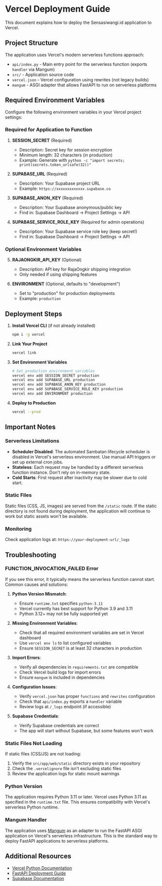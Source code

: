 # Vercel Deployment Guide

This document explains how to deploy the Sensasiwangi.id application to Vercel.

## Project Structure

The application uses Vercel's modern serverless functions approach:
- `api/index.py` - Main entry point for the serverless function (exports `handler` via Mangum)
- `src/` - Application source code
- `vercel.json` - Vercel configuration using rewrites (not legacy builds)
- `mangum` - ASGI adapter that allows FastAPI to run on serverless platforms

## Required Environment Variables

Configure the following environment variables in your Vercel project settings:

### Required for Application to Function

1. **SESSION_SECRET** (Required)
   - Description: Secret key for session encryption
   - Minimum length: 32 characters (in production)
   - Example: Generate with `python -c "import secrets; print(secrets.token_urlsafe(32))"`

2. **SUPABASE_URL** (Required)
   - Description: Your Supabase project URL
   - Example: `https://xxxxxxxxxxxxx.supabase.co`

3. **SUPABASE_ANON_KEY** (Required)
   - Description: Your Supabase anonymous/public key
   - Find in: Supabase Dashboard → Project Settings → API

4. **SUPABASE_SERVICE_ROLE_KEY** (Required for admin operations)
   - Description: Your Supabase service role key (keep secret!)
   - Find in: Supabase Dashboard → Project Settings → API

### Optional Environment Variables

5. **RAJAONGKIR_API_KEY** (Optional)
   - Description: API key for RajaOngkir shipping integration
   - Only needed if using shipping features

6. **ENVIRONMENT** (Optional, defaults to "development")
   - Set to "production" for production deployments
   - Example: `production`

## Deployment Steps

1. **Install Vercel CLI** (if not already installed)
   ```bash
   npm i -g vercel
   ```

2. **Link Your Project**
   ```bash
   vercel link
   ```

3. **Set Environment Variables**
   ```bash
   # Set production environment variables
   vercel env add SESSION_SECRET production
   vercel env add SUPABASE_URL production
   vercel env add SUPABASE_ANON_KEY production
   vercel env add SUPABASE_SERVICE_ROLE_KEY production
   vercel env add ENVIRONMENT production
   ```

4. **Deploy to Production**
   ```bash
   vercel --prod
   ```

## Important Notes

### Serverless Limitations

- **Scheduler Disabled**: The automated Sambatan lifecycle scheduler is disabled in Vercel's serverless environment. Use manual API triggers or set up external cron jobs.
- **Stateless**: Each request may be handled by a different serverless function instance. Don't rely on in-memory state.
- **Cold Starts**: First request after inactivity may be slower due to cold start.

### Static Files

Static files (CSS, JS, images) are served from the `/static` route. If the static directory is not found during deployment, the application will continue to work but static assets won't be available.

### Monitoring

Check application logs at: `https://your-deployment-url/_logs`

## Troubleshooting

### FUNCTION_INVOCATION_FAILED Error

If you see this error, it typically means the serverless function cannot start. Common causes and solutions:

1. **Python Version Mismatch**: 
   - Ensure `runtime.txt` specifies `python-3.11`
   - Vercel currently has best support for Python 3.9 and 3.11
   - Python 3.12+ may not be fully supported yet

2. **Missing Environment Variables**:
   - Check that all required environment variables are set in Vercel dashboard
   - Use `vercel env ls` to list configured variables
   - Ensure `SESSION_SECRET` is at least 32 characters in production

3. **Import Errors**:
   - Verify all dependencies in `requirements.txt` are compatible
   - Check Vercel build logs for import errors
   - Ensure `mangum` is included in dependencies

4. **Configuration Issues**:
   - Verify `vercel.json` has proper `functions` and `rewrites` configuration
   - Check that `api/index.py` exports a `handler` variable
   - Review logs at `/_logs` endpoint (if accessible)

5. **Supabase Credentials**:
   - Verify Supabase credentials are correct
   - The app will start without Supabase, but some features won't work

### Static Files Not Loading

If static files (CSS/JS) are not loading:
1. Verify the `src/app/web/static` directory exists in your repository
2. Check the `.vercelignore` file isn't excluding static files
3. Review the application logs for static mount warnings

### Python Version

The application requires Python 3.11 or later. Vercel uses Python 3.11 as specified in the `runtime.txt` file. This ensures compatibility with Vercel's serverless Python runtime.

### Mangum Handler

The application uses [Mangum](https://mangum.io/) as an adapter to run the FastAPI ASGI application on Vercel's serverless infrastructure. This is the standard way to deploy FastAPI applications to serverless platforms.

## Additional Resources

- [Vercel Python Documentation](https://vercel.com/docs/functions/serverless-functions/runtimes/python)
- [FastAPI Deployment Guide](https://fastapi.tiangolo.com/deployment/)
- [Supabase Documentation](https://supabase.com/docs)
